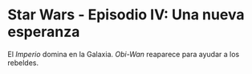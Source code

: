 # Star Wars - Episodio IV: Una nueva esperanza


El *Imperio* domina en la Galaxia.
*Obi-Wan* reaparece para ayudar a los rebeldes.

